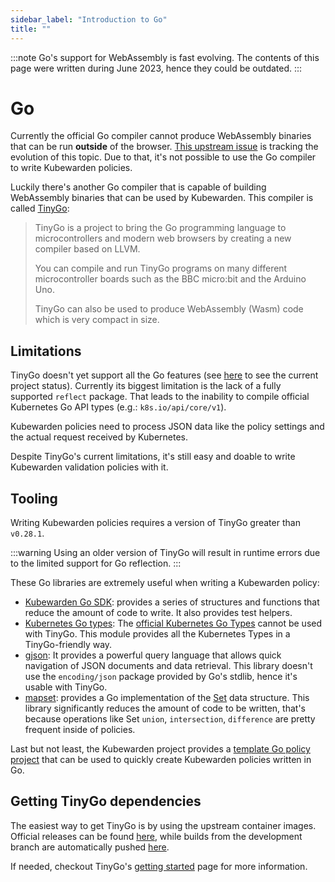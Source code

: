 ```yaml
---
sidebar_label: "Introduction to Go"
title: ""
---
```


<head>
  <link rel="canonical" href="https://docs.kubewarden.io/writing-policies/go/intro-go"/>
</head>

:::note
Go's support for WebAssembly is fast evolving. The contents
of this page were written during June 2023, hence they could be outdated.
:::

# Go

Currently the official Go compiler cannot produce WebAssembly binaries
that can be run **outside** of the browser.
[This upstream issue](https://github.com/golang/go/issues/31105) is tracking
the evolution of this topic.
Due to that, it's not possible to use the Go compiler to write Kubewarden policies.

Luckily there's another Go compiler that is capable of building WebAssembly
binaries that can be used by Kubewarden. This compiler is called [TinyGo](https://tinygo.org/):

> TinyGo is a project to bring the Go programming language to microcontrollers
> and modern web browsers by creating a new compiler based on LLVM.
>
> You can compile and run TinyGo programs on many different microcontroller
> boards such as the BBC micro:bit and the Arduino Uno.
>
> TinyGo can also be used to produce WebAssembly (Wasm) code which is very
> compact in size.

## Limitations

TinyGo doesn't yet support all the Go features (see [here](https://tinygo.org/lang-support/)
to see the current project status). Currently its biggest limitation
is the lack of a fully supported `reflect` package. That leads to the inability to compile
official Kubernetes Go API types (e.g.: `k8s.io/api/core/v1`).

Kubewarden policies need to process JSON data like the policy settings and
the actual request received by Kubernetes.

Despite TinyGo's current limitations, it's still easy and doable to write
Kubewarden validation policies with it.

## Tooling

Writing Kubewarden policies requires a version of TinyGo greater than `v0.28.1`.

:::warning
Using an older version of TinyGo will result in runtime errors due to the limited support for Go reflection.
:::

These Go libraries are extremely useful when writing a Kubewarden policy:

- [Kubewarden Go SDK](https://github.com/kubewarden/policy-sdk-go): provides a series of
  structures and functions that reduce the amount of code to write. It also provides test helpers.
- [Kubernetes Go types](https://github.com/kubewarden/k8s-objects): The
  [official Kubernetes Go Types](https://github.com/kubernetes/kubernetes/tree/master/staging/src/k8s.io)
  cannot be used with TinyGo. This module provides all the
  Kubernetes Types in a TinyGo-friendly way.
- [gjson](https://github.com/tidwall/gjson): It provides a powerful query language that allows
  quick navigation of JSON documents and data retrieval. This library doesn't use the
  `encoding/json` package provided by Go's stdlib, hence it's usable with TinyGo.
- [mapset](https://github.com/deckarep/golang-set): provides a Go implementation of the
  [Set](<https://en.wikipedia.org/wiki/Set_(abstract_data_type)>)
  data structure. This library significantly reduces the amount of code to be written,
  that's because operations like Set `union`, `intersection`, `difference` are pretty frequent inside
  of policies.

Last but not least, the Kubewarden project provides a
[template Go policy project](https://github.com/kubewarden/go-policy-template)
that can be used to quickly create Kubewarden policies written in Go.

## Getting TinyGo dependencies

The easiest way to get TinyGo is by using the upstream container images.
Official releases can be found [here](https://hub.docker.com/r/tinygo/tinygo), while
builds from the development branch are automatically pushed
[here](https://hub.docker.com/r/tinygo/tinygo-dev).

If needed, checkout TinyGo's [getting started](https://tinygo.org/getting-started/) page for
more information.
